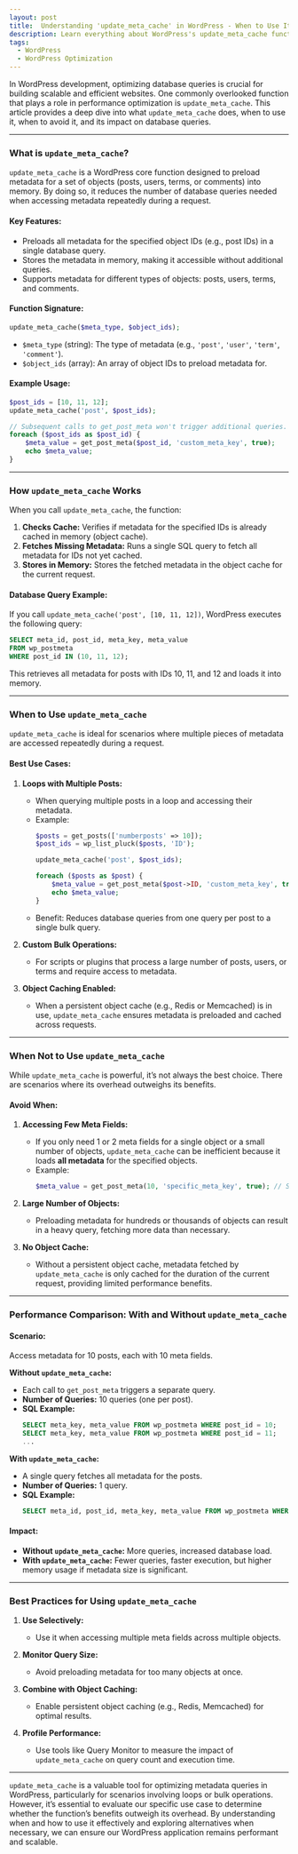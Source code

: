 ```yaml
---
layout: post
title:  Understanding 'update_meta_cache' in WordPress - When to Use It, When Not to, and Its Impact on Database Queries
description: Learn everything about WordPress's update_meta_cache function, including when to use it, when to avoid it, its impact on database queries, and performance tips for efficient metadata handling.
tags:
  - WordPress
  - WordPress Optimization
---
```


In WordPress development, optimizing database queries is crucial for building scalable and efficient websites. One commonly overlooked function that plays a role in performance optimization is `update_meta_cache`. This article provides a deep dive into what `update_meta_cache` does, when to use it, when to avoid it, and its impact on database queries.

---

### What is `update_meta_cache`?

`update_meta_cache` is a WordPress core function designed to preload metadata for a set of objects (posts, users, terms, or comments) into memory. By doing so, it reduces the number of database queries needed when accessing metadata repeatedly during a request.

#### **Key Features:**
- Preloads all metadata for the specified object IDs (e.g., post IDs) in a single database query.
- Stores the metadata in memory, making it accessible without additional queries.
- Supports metadata for different types of objects: posts, users, terms, and comments.

#### **Function Signature:**
```php
update_meta_cache($meta_type, $object_ids);
```
- `$meta_type` (string): The type of metadata (e.g., `'post'`, `'user'`, `'term'`, `'comment'`).
- `$object_ids` (array): An array of object IDs to preload metadata for.

#### **Example Usage:**
```php
$post_ids = [10, 11, 12];
update_meta_cache('post', $post_ids);

// Subsequent calls to get_post_meta won't trigger additional queries.
foreach ($post_ids as $post_id) {
    $meta_value = get_post_meta($post_id, 'custom_meta_key', true);
    echo $meta_value;
}
```

---

### How `update_meta_cache` Works

When you call `update_meta_cache`, the function:
1. **Checks Cache:** Verifies if metadata for the specified IDs is already cached in memory (object cache).
2. **Fetches Missing Metadata:** Runs a single SQL query to fetch all metadata for IDs not yet cached.
3. **Stores in Memory:** Stores the fetched metadata in the object cache for the current request.

#### **Database Query Example:**
If you call `update_meta_cache('post', [10, 11, 12])`, WordPress executes the following query:
```sql
SELECT meta_id, post_id, meta_key, meta_value
FROM wp_postmeta
WHERE post_id IN (10, 11, 12);
```
This retrieves all metadata for posts with IDs 10, 11, and 12 and loads it into memory.

---

### When to Use `update_meta_cache`

`update_meta_cache` is ideal for scenarios where multiple pieces of metadata are accessed repeatedly during a request.

#### **Best Use Cases:**
1. **Loops with Multiple Posts:**
   - When querying multiple posts in a loop and accessing their metadata.
   - Example:
     ```php
     $posts = get_posts(['numberposts' => 10]);
     $post_ids = wp_list_pluck($posts, 'ID');

     update_meta_cache('post', $post_ids);

     foreach ($posts as $post) {
         $meta_value = get_post_meta($post->ID, 'custom_meta_key', true);
         echo $meta_value;
     }
     ```
   - Benefit: Reduces database queries from one query per post to a single bulk query.

2. **Custom Bulk Operations:**
   - For scripts or plugins that process a large number of posts, users, or terms and require access to metadata.

3. **Object Caching Enabled:**
   - When a persistent object cache (e.g., Redis or Memcached) is in use, `update_meta_cache` ensures metadata is preloaded and cached across requests.

---

### When Not to Use `update_meta_cache`

While `update_meta_cache` is powerful, it’s not always the best choice. There are scenarios where its overhead outweighs its benefits.

#### **Avoid When:**
1. **Accessing Few Meta Fields:**
   - If you only need 1 or 2 meta fields for a single object or a small number of objects, `update_meta_cache` can be inefficient because it loads **all metadata** for the specified objects.
   - Example:
     ```php
     $meta_value = get_post_meta(10, 'specific_meta_key', true); // Simpler than preloading all metadata.
     ```

2. **Large Number of Objects:**
   - Preloading metadata for hundreds or thousands of objects can result in a heavy query, fetching more data than necessary.

3. **No Object Cache:**
   - Without a persistent object cache, metadata fetched by `update_meta_cache` is only cached for the duration of the current request, providing limited performance benefits.

---

### Performance Comparison: With and Without `update_meta_cache`

#### **Scenario:**
Access metadata for 10 posts, each with 10 meta fields.

**Without `update_meta_cache`:**
- Each call to `get_post_meta` triggers a separate query.
- **Number of Queries:** 10 queries (one per post).
- **SQL Example:**
  ```sql
  SELECT meta_key, meta_value FROM wp_postmeta WHERE post_id = 10;
  SELECT meta_key, meta_value FROM wp_postmeta WHERE post_id = 11;
  ...
  ```

**With `update_meta_cache`:**
- A single query fetches all metadata for the posts.
- **Number of Queries:** 1 query.
- **SQL Example:**
  ```sql
  SELECT meta_id, post_id, meta_key, meta_value FROM wp_postmeta WHERE post_id IN (10, 11, 12, ...);
  ```

#### **Impact:**
- **Without `update_meta_cache`:** More queries, increased database load.
- **With `update_meta_cache`:** Fewer queries, faster execution, but higher memory usage if metadata size is significant.

---

### Best Practices for Using `update_meta_cache`

1. **Use Selectively:**
   - Use it when accessing multiple meta fields across multiple objects.

2. **Monitor Query Size:**
   - Avoid preloading metadata for too many objects at once.

3. **Combine with Object Caching:**
   - Enable persistent object caching (e.g., Redis, Memcached) for optimal results.

4. **Profile Performance:**
   - Use tools like Query Monitor to measure the impact of `update_meta_cache` on query count and execution time.

---

`update_meta_cache` is a valuable tool for optimizing metadata queries in WordPress, particularly for scenarios involving loops or bulk operations. However, it’s essential to evaluate our specific use case to determine whether the function’s benefits outweigh its overhead. By understanding when and how to use it effectively and exploring alternatives when necessary, we can ensure our WordPress application remains performant and scalable.
